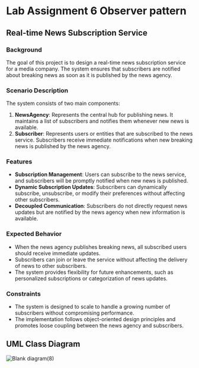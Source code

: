 # Lab Assignment 6 Observer pattern

## Real-time News Subscription Service

### Background

The goal of this project is to design a real-time news subscription service for a media company. The system ensures that subscribers are notified about breaking news as soon as it is published by the news agency.

### Scenario Description

The system consists of two main components:

1. **NewsAgency**: Represents the central hub for publishing news. It maintains a list of subscribers and notifies them whenever new news is available.
2. **Subscriber**: Represents users or entities that are subscribed to the news service. Subscribers receive immediate notifications when new breaking news is published by the news agency.

### Features
- **Subscription Management**: Users can subscribe to the news service, and subscribers will be promptly notified when new news is published.
- **Dynamic Subscription Updates**: Subscribers can dynamically subscribe, unsubscribe, or modify their preferences without affecting other subscribers.
- **Decoupled Communication**: Subscribers do not directly request news updates but are notified by the news agency when new information is available.

### Expected Behavior
- When the news agency publishes breaking news, all subscribed users should receive immediate updates.
- Subscribers can join or leave the service without affecting the delivery of news to other subscribers.
- The system provides flexibility for future enhancements, such as personalized subscriptions or categorization of news updates.

### Constraints
- The system is designed to scale to handle a growing number of subscribers without compromising performance.
- The implementation follows object-oriented design principles and promotes loose coupling between the news agency and subscribers.

## UML Class Diagram
![Blank diagram(8)](https://github.com/user-attachments/assets/7dc1ed00-f812-4779-80de-86454d802fa8)
